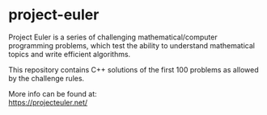 # project-euler
Project Euler is a series of challenging mathematical/computer programming problems, which test the ability to understand mathematical topics and write efficient algorithms.<br />

This repository contains C++ solutions of the first 100 problems as allowed by the challenge rules.

More info can be found at:<br />
https://projecteuler.net/

